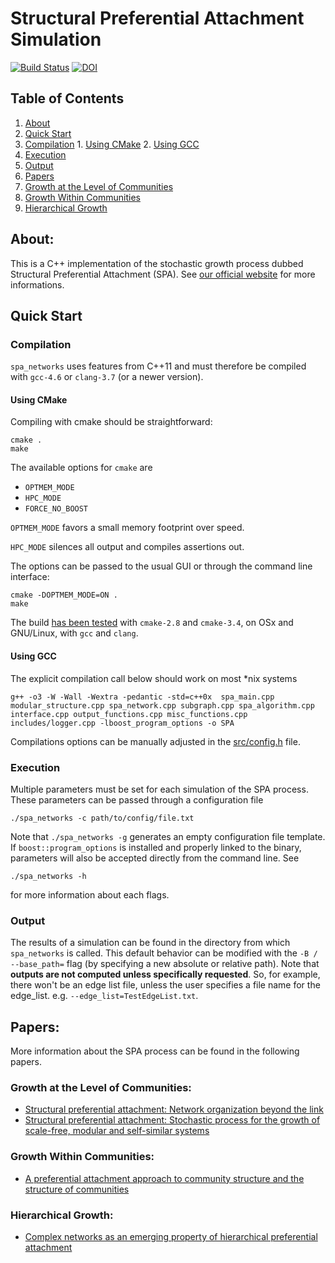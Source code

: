 # Structural Preferential Attachment Simulation
[![Build Status](https://travis-ci.org/spa-networks/spa.svg?branch=master)](https://travis-ci.org/spa-networks/spa) 
[![DOI](https://zenodo.org/badge/18575/spa-networks/spa.svg)](https://zenodo.org/badge/latestdoi/18575/spa-networks/spa)

## Table of Contents

1. [About](#about)
2. [Quick Start](#quick-start)
  1. [Compilation](#compilation)
    1. [Using CMake](#using-cmake)
    2. [Using GCC](#using-gcc)
  2. [Execution](#execution)
  3. [Output](#output)
3. [Papers](#papers)
  1. [Growth at the Level of Communities](#growth-at-the-level-of-communities)
  2. [Growth Within Communities](#growth-within-communities)
  3. [Hierarchical Growth](#hierarchical-growth)

## About:

This is a C++ implementation of the stochastic growth process dubbed Structural Preferential Attachment (SPA).
See [our official website](http://www.spa-networks.org/) for more informations.

## Quick Start

### Compilation


`spa_networks` uses features from C++11 and must therefore be compiled with `gcc-4.6` or `clang-3.7` (or a newer version).

#### Using CMake

Compiling with cmake should be straightforward:

    cmake .
    make

The available options for `cmake` are

* `OPTMEM_MODE`
* `HPC_MODE`
* `FORCE_NO_BOOST`

`OPTMEM_MODE` favors a small memory footprint over speed.

`HPC_MODE` silences all output and compiles assertions out.

The options can be passed to the usual GUI or through the command line interface:

    cmake -DOPTMEM_MODE=ON .
    make

The build [has been tested](https://travis-ci.org/spa-networks/spa) with `cmake-2.8` and `cmake-3.4`, on OSx and GNU/Linux, with `gcc` and `clang`.

#### Using GCC

The explicit compilation call below should work on most *nix systems

    g++ -o3 -W -Wall -Wextra -pedantic -std=c++0x  spa_main.cpp modular_structure.cpp spa_network.cpp subgraph.cpp spa_algorithm.cpp interface.cpp output_functions.cpp misc_functions.cpp includes/logger.cpp -lboost_program_options -o SPA

Compilations options can be manually adjusted in the [src/config.h](src/config.h) file.

### Execution

Multiple parameters must be set for each simulation of the SPA process.
These parameters can be passed through a configuration file 

    ./spa_networks -c path/to/config/file.txt

Note that `./spa_networks -g` generates an empty configuration file template.
If `boost::program_options` is installed and properly linked to the binary, parameters will also be accepted directly from the command line. See

    ./spa_networks -h 

for more information about each flags.

### Output

The results of a simulation can be found in the directory from which `spa_networks` is called.
This default behavior can be modified with the `-B / --base_path=` flag (by specifying a new absolute or relative path).
Note that **outputs are not computed unless specifically requested**.
So, for example, there won't be an edge list file, unless the user specifies a file name for the edge_list. e.g. `--edge_list=TestEdgeList.txt`.

## Papers:

More information about the SPA process can be found in the following papers.

### Growth at the Level of Communities:

* [Structural preferential attachment: Network organization beyond the link](http://arxiv.org/abs/1105.5980)
* [Structural preferential attachment: Stochastic process for the growth of scale-free, modular and self-similar systems](http://arxiv.org/abs/1109.0034)

### Growth Within Communities:

* [A preferential attachment approach to community structure and the structure of communities](http://arxiv.org/abs/1603.05566)

### Hierarchical Growth:

* [Complex networks as an emerging property of hierarchical preferential attachment](http://arxiv.org/abs/1312.0171)
